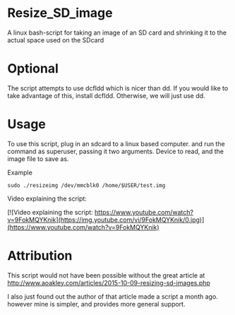 # Resize_SD_image
A linux bash-script for taking an image of an SD card and shrinking it to the actual space used on the SDcard

# Optional
The script attempts to use dcfldd which is nicer than dd. If you would like to take advantage of this, install dcfldd. Otherwise, we will just use dd.

# Usage
To use this script, plug in an sdcard to a linux based computer. and run the command as superuser, passing it two arguments. Device to read, and the image file to save as.

Example

    sudo ./resizeimg /dev/mmcblk0 /home/$USER/test.img
    
Video explaining the script:

[![Video explaining the script: https://www.youtube.com/watch?v=9FokMQYKnik](https://img.youtube.com/vi/9FokMQYKnik/0.jpg)](https://www.youtube.com/watch?v=9FokMQYKnik)

# Attribution
This script would not have been possible without the great article at http://www.aoakley.com/articles/2015-10-09-resizing-sd-images.php

I also just found out the author of that article made a script a month ago. however mine is simpler, and provides more general support.
